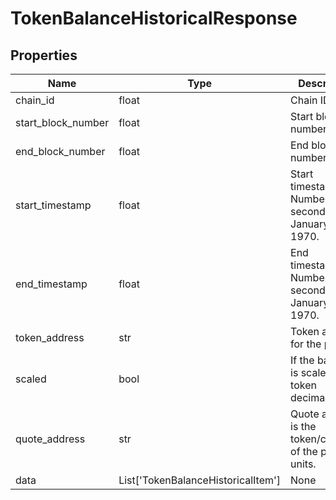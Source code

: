 # TokenBalanceHistoricalResponse


## Properties
Name | Type | Description
------------ | ------------- | -------------
chain_id | float | Chain ID.
start_block_number | float | Start block number.
end_block_number | float | End block number.
start_timestamp | float | Start timestamp. Number of seconds since January 1, 1970.
end_timestamp | float | End timestamp. Number of seconds since January 1, 1970.
token_address | str | Token address for the price.
scaled | bool | If the balance is scaled by token decimals.
quote_address | str | Quote address is the token/currency of the price units.
data | List['TokenBalanceHistoricalItem'] | None

